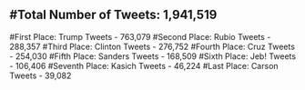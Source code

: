 #Total Number of Tweets: 1,941,519 
---
#First Place: Trump Tweets - 763,079
#Second Place: Rubio Tweets - 288,357
#Third Place: Clinton Tweets - 276,752
#Fourth Place: Cruz Tweets - 254,030
#Fifth Place: Sanders Tweets - 168,509
#Sixth Place: Jeb! Tweets - 106,406
#Seventh Place: Kasich Tweets - 46,224
#Last Place: Carson Tweets - 39,082
